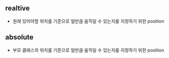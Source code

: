 ## realtive
- 원래 있어야할 위치를 기준으로 얼만큼 움직일 수 있는지를 지정하기 위한 position
## absolute
- 부모 클래스의 위치를 기준으로 얼만큼 움직일 수 있는지를 지정하기 위한 position